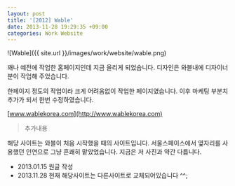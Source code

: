 ```yaml
---
layout: post
title: '[2012] Wable'
date: 2013-11-28 19:29:35 +09:00
categories: Work Website
---
```


![Wable]({{ site.url }}/images/work/website/wable.png)

꽤나 예전에 작업한 홈페이지인데 지금 올리게 되었습니다. 디자인은 와블내에 디자이너 분이 작업해 주었습니다.

한페이지 정도의 작업이라 크게 어려움없이 작업한 페이지였습니다. 이후 마케팅 부분치 추가가 되서 한번 수정하였습니다.

[www.wablekorea.com](http://www.wablekorea.com)

> 추가내용

해당 사이트는 와블이 처음 시작했을 때의 사이트입니다. 서울스페이스에서 옆자리를 사용했던 인연으로 그냥 흔쾌히 맡았었습니다. 지금은 저 사진과 약간 다릅니다.

* 2013.01.15 원글 작성
* 2013.11.28 현재 해당사이트는 다른사이트로 교체되어있습니다 ^^;
